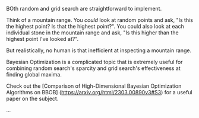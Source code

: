 BOth random and grid search are straightforward to implement. 

Think of a mountain range. You *could* look at random points and ask, "Is this the highest point? Is that the highest point?".
You could also look at each individual stone in the mountain range and ask, "Is this higher than the highest point I've looked at?".
 
But realistically, no human is that inefficient at inspecting a mountain range. 

Bayesian Optimization is a complicated topic that is extremely useful for combining random search's sparcity and grid search's
effectiveness at finding global maxima. 

Check out the [Comparison of High-Dimensional Bayesian Optimization Algorithms on BBOB] (https://arxiv.org/html/2303.00890v3#S3) for a useful paper on the subject. 

...
